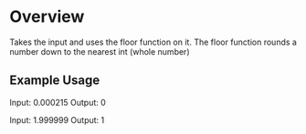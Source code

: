 # Overview

Takes the input and uses the floor function on it. The floor function rounds a number down to the nearest int (whole number)

## Example Usage

Input: 0.000215
Output: 0

Input: 1.999999
Output: 1
